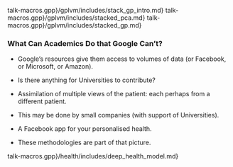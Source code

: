 talk-macros.gpp}/gplvm/includes/stack_gp_intro.md}
talk-macros.gpp}/gplvm/includes/stacked_pca.md}
talk-macros.gpp}/gplvm/includes/stacked_gp.md}

<!--frame start-->
### What Can Academics Do that Google Can’t?

-   Google’s resources give them access to volumes of data (or Facebook,
    or Microsoft, or Amazon).

-   Is there anything for Universities to contribute?

-   Assimilation of multiple views of the patient: each perhaps from a
    different patient.

-   This may be done by small companies (with support of Universities).

-   A Facebook app for your personalised health.

-   These methodologies are part of that picture.

<!--frame end-->
talk-macros.gpp}/health/includes/deep_health_model.md}
